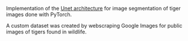 Implementation of the [Unet architecture](https://arxiv.org/pdf/1505.04597) for image segmentation of tiger images done with PyTorch.

A custom dataset was created by webscraping Google Images for public images of tigers found in wildlife. 

